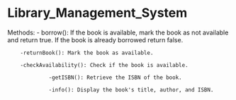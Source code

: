 # Library_Management_System
Methods:
                 - borrow(): If the book is available, mark the book as not available and return true. If the book is already borrowed return false.
                 
        -returnBook(): Mark the book as available.
        
        -checkAvailability(): Check if the book is available.
        
                 -getISBN(): Retrieve the ISBN of the book.
                 
                 -info(): Display the book's title, author, and ISBN.
                 
